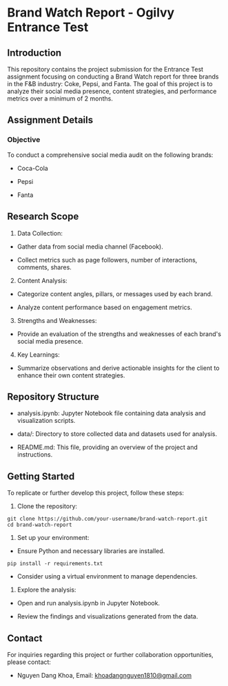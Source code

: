# Brand Watch Report - Ogilvy Entrance Test

## Introduction

This repository contains the project submission for the Entrance Test assignment focusing on conducting a Brand Watch report for three brands in the F&B industry: Coke, Pepsi, and Fanta. The goal of this project is to analyze their social media presence, content strategies, and performance metrics over a minimum of 2 months.

## Assignment Details

### Objective

To conduct a comprehensive social media audit on the following brands:

- Coca-Cola

- Pepsi

- Fanta

## Research Scope

1. Data Collection:

- Gather data from social media channel (Facebook).

- Collect metrics such as page followers, number of interactions, comments, shares.

2. Content Analysis:

- Categorize content angles, pillars, or messages used by each brand.

- Analyze content performance based on engagement metrics.

3. Strengths and Weaknesses:

- Provide an evaluation of the strengths and weaknesses of each brand's social media presence.

4. Key Learnings:

- Summarize observations and derive actionable insights for the client to enhance their own content strategies.

## Repository Structure

- analysis.ipynb: Jupyter Notebook file containing data analysis and visualization scripts.

- data/: Directory to store collected data and datasets used for analysis.

- README.md: This file, providing an overview of the project and instructions.

## Getting Started
To replicate or further develop this project, follow these steps:

1. Clone the repository:

```
git clone https://github.com/your-username/brand-watch-report.git
cd brand-watch-report
```

1. Set up your environment:

- Ensure Python and necessary libraries are installed.

```
pip install -r requirements.txt
```

- Consider using a virtual environment to manage dependencies.

1. Explore the analysis:

- Open and run analysis.ipynb in Jupyter Notebook.

- Review the findings and visualizations generated from the data.

## Contact
For inquiries regarding this project or further collaboration opportunities, please contact:

- Nguyen Dang Khoa, Email: khoadangnguyen1810@gmail.com
